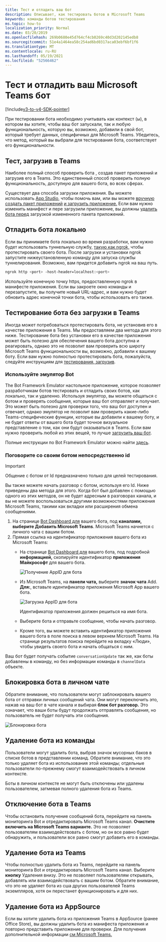 ```yaml
---
title: Тест и отладить ваш бот
description: Описывает, как тестировать ботов в Microsoft Teams
keywords: команды ботов тестирования
ms.topic: how-to
localization_priority: Normal
ms.date: 03/20/2019
ms.openlocfilehash: 269b0680e45d764cf4cb0269c40d3d202145edb8
ms.sourcegitcommit: 51e4a1464ea58c254ad6bd0317aca03ebf6bf1f6
ms.translationtype: MT
ms.contentlocale: ru-RU
ms.lasthandoff: 05/19/2021
ms.locfileid: "52566462"
---
```

# <a name="test-and-debug-your-microsoft-teams-bot"></a>Тест и отладить ваш Microsoft Teams бот

[!include[v3-to-v4-SDK-pointer](~/includes/v3-to-v4-pointer-bots.md)]

При тестировании бота необходимо учитывать как контекст (ы), в котором вы хотите, чтобы ваш бот запускали, так и любую функциональность, которую вы, возможно, добавили в свой бот, который требует данных, специфичных для Microsoft Teams. Убедитесь, что метод, который вы выбрали для тестирования бота, соответствует его функциональности.

## <a name="test-by-uploading-to-teams"></a>Тест, загрузив в Teams

Наиболее полный способ проверить бота , создав пакет приложений и загрузив его в Teams. Это единственный способ проверить полную функциональность, доступную для вашего бота, во всех сферах.

Существует два способа загрузки приложения. Вы можете использовать [App Studio,](~/concepts/build-and-test/app-studio-overview.md) чтобы помочь вам, или вы можете [вручную создать пакет приложений](~/concepts/build-and-test/apps-package.md) [и загрузить приложение.](~/concepts/deploy-and-publish/apps-upload.md) Если вам нужно изменить манифест и пере загрузили приложение, вы должны [удалить бота перед](#deleting-a-bot-from-teams) загрузкой измененного пакета приложений.

## <a name="debug-your-bot-locally"></a>Отладить бота локально

Если вы принимаете бота локально во время разработки, вам нужно будет использовать туннельную службу, [такую как ngrok,](https://ngrok.com/) чтобы протестировать своего бота. После загрузки и установки ngrok запустите нижеустановленную команду для запуска службы туннелирования. Возможно, вам придется добавить ngrok на ваш путь.

```bash
ngrok http <port> -host-header=localhost:<port>
```

Используйте конечную точку https, предоставленную ngrok в манифесте приложения. Если вы закроете окно команды и перезапустите, вы получите новый URL-адрес, и вам нужно будет обновить адрес конечной точки бота, чтобы использовать его также.

## <a name="testing-your-bot-without-uploading-to-teams"></a>Тестирование бота без загрузки в Teams

Иногда может потребоваться протестировать бота, не установив его в качестве приложения в Teams. Мы предоставляем два метода для этого ниже. Тестирование бота без установки его в качестве приложения может быть полезно для обеспечения вашего бота доступна и реагировать, однако это не позволит вам проверить всю широту Microsoft Teams функциональности вы, возможно, добавили к вашему боту. Если вам нужно полностью протестировать бота, пожалуйста, следуйте инструкциям для [тестирования, загрузив](#test-by-uploading-to-teams).

### <a name="use-the-bot-emulator"></a>Используйте эмулятор Bot

The Bot Framework Emulator настольное приложение, которое позволяет разработчикам ботов тестировать и отладить своих ботов, как локально, так и удаленно. Используя эмулятор, вы можете общаться с ботом и проверять сообщения, которые ваш бот отправляет и получает. Это может быть полезно для проверки того, что ваш бот доступен и отвечает, однако эмулятор не позволит вам проверить какие-либо Teams-специфические функции, которые вы добавили к вашему боту, и не будет ответы от вашего бота будет точное визуальное представление о том, как они будут оказываться в Teams. Если вам нужно проверить любой из этих вещей, то лучше [загрузить ваш бот](#test-by-uploading-to-teams).

Полные инструкции по Bot Framework Emulator можно найти [здесь](/azure/bot-service/bot-service-debug-emulator?view=azure-bot-service-4.0&preserve-view=true).

### <a name="talk-to-your-bot-directly-by-id"></a>Поговорите со своим ботом непосредственно id

>[!Important]
>Общение с ботом от Id предназначено только для целей тестирования.

Вы также можете начать разговор с ботом, используя его Id. Ниже приведены два метода для этого. Когда бот был добавлен с помощью одного из этих методов, он не будет адресным в разговорах канала, и вы не можете воспользоваться другими возможностями приложения Microsoft Teams, такими как вкладки или расширения обмена сообщениями.

1. На странице [Bot Dashboard для](https://dev.botframework.com/bots) вашего бота, под **каналами,** **выберите Добавить Microsoft Teams**. Microsoft Teams начнется с личного чата с вашим ботом.
2. Прямая ссылка на идентификатор приложения вашего бота из Microsoft Teams:
   * На странице [Bot Dashboard для](https://dev.botframework.com/bots) вашего бота, под подробной **информацией,** скопируйте идентификатор **приложения Майкрософт** для вашего бота.
  
     ![Получение AppID для бота](~/assets/images/bots_appid_botframework.png)
  
   * Из Microsoft Teams, на **панели чата,** выберите **значок чата** Add. **Для:**, вставьте идентификатор приложения Microsoft App вашего бота.
  
     ![Загрузка AppID для бота](~/assets/images/bots_uploading.png)

     Идентификатор приложения должен решиться на имя бота.

   * Выберите бота и отправьте сообщение, чтобы начать разговор.
   * Кроме того, вы можете вставить идентификатор приложения вашего бота в поле поиска в левом верхнем Microsoft Teams. На странице результатов поиска перейдите на вкладку «Люди», чтобы увидеть своего бота и начать общаться с ним.

Ваш бот будет получать событие `conversationUpdate` так же, как боты добавлены в команду, но без информации команды в `channelData` объекте.

## <a name="blocking-a-bot-in-personal-chat"></a>Блокировка бота в личном чате

Обратите внимание, что пользователи могут заблокировать вашего бота от отправки личных сообщений чата. Они могут переключить это, нажав на ваш бот в чате канала и выбирая **блок бот разговор.** Это означает, что ваши боты будут продолжать отправлять сообщения, но пользователь не будет получать эти сообщения.

![Блокировка бота](~/assets/images/bots/botdisable.png)

## <a name="removing-a-bot-from-a-team"></a>Удаление бота из команды

Пользователи могут удалить бота, выбрав значок мусорных баков в списке ботов в представлении команд. Обратите внимание, что это только удаляет бота из использования этой команды; отдельные пользователи по-прежнему смогут взаимодействовать в личном контексте.

Боты в личном контексте не могут быть отключены или удалены пользователем, затмевая полного удаления бота из Teams.

## <a name="disabling-a-bot-in-teams"></a>Отключение бота в Teams

Чтобы остановить получение сообщений бота, перейдите на панель мониторинга Bot и отредактировать Microsoft Teams канал. **Очистите включить на Microsoft Teams варианте.** Это не позволяет пользователям взаимодействовать с ботом, но он все равно будет обнаружить, и пользователи все равно смогут добавить его в команды.

## <a name="deleting-a-bot-from-teams"></a>Удаление бота из Teams

Чтобы полностью удалить бота из Teams, перейдите на панель мониторинга Bot и отредактировать Microsoft Teams канал. Выберите **кнопку** Удаления внизу. Это не позволяет пользователям открывать, добавлять или взаимодействовать с вашим ботом. Обратите внимание, что это не удаляет бота из сша других пользователей Teams экземпляров, хотя он перестанет функционировать и для них.

## <a name="removing-your-bot-from-appsource"></a>Удаление бота из AppSource

Если вы хотите удалить бота из приложения Teams в AppSource (ранее Office Store), вы должны удалить бота из манифеста приложения и повторно представить приложение для проверки. Для получения дополнительной информации [см Microsoft Teams.](~/concepts/deploy-and-publish/apps-publish.md)
